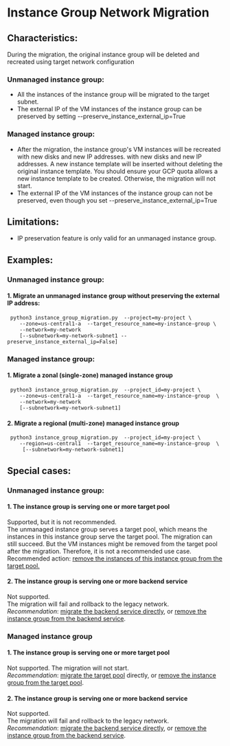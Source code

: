 # Instance Group Network Migration
## Characteristics:
During the migration, the original instance group will be deleted and recreated using target network configuration
### Unmanaged instance group:
* All the instances of the instance group will be migrated to the target subnet.
* The external IP of the VM instances of the instance group can be preserved by setting --preserve_instance_external_ip=True
### Managed instance group:
* After the migration, the instance group's VM instances will be recreated with new disks and new IP addresses.  with new disks and new IP addresses. A new instance template will be inserted without deleting the original instance template. You should ensure your GCP quota allows a new instance template to be created. Otherwise, the migration will not start.
* The external IP of the VM instances of the instance group can not be preserved, even though you set --preserve_instance_external_ip=True
## Limitations:
* IP preservation feature is only valid for an unmanaged instance group. 
## Examples:
### Unmanaged instance group:
#### 1. Migrate an unmanaged instance group without preserving the external IP address:
     python3 instance_group_migration.py  --project=my-project \
        --zone=us-central1-a  --target_resource_name=my-instance-group \
        --network=my-network  
        [--subnetwork=my-network-subnet1 --preserve_instance_external_ip=False]
        
### Managed instance group:
#### 1. Migrate a zonal (single-zone) managed instance group
     python3 instance_group_migration.py  --project_id=my-project \
        --zone=us-central1-a  --target_resource_name=my-instance-group  \
        --network=my-network  
        [--subnetwork=my-network-subnet1]
#### 2. Migrate a regional (multi-zone) managed instance group
     python3 instance_group_migration.py  --project_id=my-project \
        --region=us-central1  --target_resource_name=my-instance-group  \
         [--subnetwork=my-network-subnet1]
## Special cases:
### Unmanaged instance group:
#### 1. The instance group is serving one or more target pool
Supported, but it is not recommended. \
The unmanaged instance group serves a target pool, which means the
instances in this instance group serve the target pool. The migration can
still succeed. But the VM instances might be removed from the target pool
after the migration. Therefore, it is not a recommended use case. \
Recommended action: [remove the instances of this instance group from the target pool.](https://cloud.google.com/compute/docs/reference/rest/v1/targetPools/removeInstance)
#### 2. The instance group is serving one or more backend service
Not supported. \
The migration will fail and rollback to the legacy network. \
*Recommendation*: [migrate the backend service directly](./BACKEND_SERVICE_README.md), 
or [remove the instance group from the backend service](https://cloud.google.com/compute/docs/reference/rest/v1/backendServices/update).
### Managed instance group
#### 1. The instance group is serving one or more target pool
Not supported. The migration will not start. \
*Recommendation*: [migrate the target pool](./TARGET_POOL_README.md) directly, or [remove the instance
group from the target pool](https://cloud.google.com/compute/docs/reference/rest/v1/instanceGroupManagers/setTargetPools).
#### 2. The instance group is serving one or more backend service
Not supported. \
The migration will fail and rollback to the legacy network. \
*Recommendation*: [migrate the backend service directly](./BACKEND_SERVICE_README.md), 
or [remove the instance group from the backend service](https://cloud.google.com/compute/docs/reference/rest/v1/backendServices/update).
